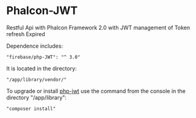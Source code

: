 # Phalcon-JWT

Restful Api with Phalcon Framework 2.0 with JWT management of Token refresh Expired

Dependence includes:

    "firebase/php-JWT": "^ 3.0"

It is located in the directory:

    "/app/library/vendor/"

To upgrade or install [php-jwt](https://github.com/firebase/php-jwt) use the command from the console in the directory "/app/library":

    "composer install"

  
